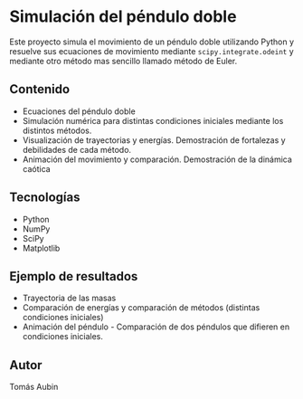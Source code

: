 # Simulación del péndulo doble

Este proyecto simula el movimiento de un péndulo doble utilizando Python y resuelve sus ecuaciones de movimiento mediante `scipy.integrate.odeint` y mediante otro método mas sencillo llamado método de Euler. 

## Contenido
- Ecuaciones del péndulo doble
- Simulación numérica para distintas condiciones iniciales mediante los distintos métodos.
- Visualización de trayectorias y energías. Demostración de fortalezas y debilidades de cada método.
- Animación del movimiento y comparación. Demostración de la dinámica caótica

## Tecnologías
- Python
- NumPy
- SciPy
- Matplotlib

## Ejemplo de resultados
- Trayectoria de las masas
- Comparación de energías y comparación de métodos (distintas condiciones iniciales)
- Animación del péndulo - Comparación de dos péndulos que difieren en condiciones iniciales. 


## Autor
Tomás Aubin

